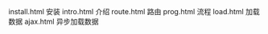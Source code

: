 install.html  安装
intro.html    介绍
route.html    路由
prog.html     流程
load.html     加载数据
ajax.html     异步加载数据